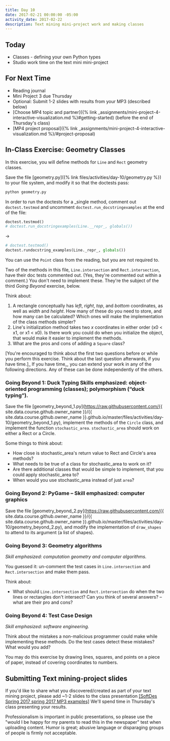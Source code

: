 ```yaml
---
title: Day 10
date: 2017-02-21 00:00:00 -05:00
activity_date: 2017-02-22
description: Text mining mini-project work and making classes
---
```


## Today

* Classes - defining your own Python types
* Studio work time on the text mini mini-project

## For Next Time

* Reading journal
* Mini Project 3 due Thursday
* Optional: Submit 1-2 slides with results from your MP3 (described below)
* [Choose MP4 topic and partner]({% link _assignments/mini-project-4-interactive-visualization.md %}#getting-started) (before the end of Thursday's class)
* [MP4 project proposal]({% link _assignments/mini-project-4-interactive-visualization.md %}/#project-proposal)

## In-Class Exercise: Geometry Classes

In this exercise, you will define methods for `Line` and `Rect` geometry
classes.

Save the file
[geometry.py]({% link files/activities/day-10/geometry.py %})
to your file system, and modify it so that the doctests pass:

```bash
python geometry.py
```

In order to run the doctests for a _single method, comment out
`doctest.testmod` and uncomment `doctest.run_docstringexamples` at the end of
the file:

```python
doctest.testmod()
# doctest.run_docstringexamples(Line.__repr_, globals())
```

→

```python
# doctest.testmod()
doctest.rundocstring_examples(Line._repr_, globals())
```

You can use the `Point` class from the reading, but you are not required to.

Two of the methods in this file, `Line.intersection` and `Rect.intersection`,
have their doc tests commented out. (Yes, they're commented out within a
comment.) You don't need to implement these. They're the subject of the third _Going Beyond_ exercise, below.

Think about:

1. A rectangle conceptually has _left_, _right_, _top_, and _bottom_ coordinates, as well as _width_ and _height_. How many of these do you need to store, and how many can be calculated? Which ones will make the implementation of the class methods simpler?
2. Line's initialization method takes two _x_ coordinates in either order (x0 &lt; x1, or x1 &lt; x0). Is there work you could do when you initialize the object, that would make it easier to implement the methods.
3. What are the pros and cons of adding a `Square` class?

[You're encouraged to think about the first two questions before or while you
perform this exercise. Think about the last question afterwards, if you have
time.]_ If you have time_, you can extend your work in any of the following
directions. Any of these can be done independently of the others.

### Going Beyond 1: Duck Typing Skills emphasized: object-oriented programming (classes); polymorphism (“duck typing”).

Save the file
[geometry_beyond_1.py](https://raw.githubusercontent.com/{{ site.data.course.github.owner_name }}/{{ site.data.course.github.owner_name }}.github.io/master/files/activities/day-10/geometry_beyond_1.py),
implement the methods of the `Circle` class, and implement the function `stochastic_area`.
`stochastic_area` should work on either a Rect or a Circle.

Some things to think about:

* How close is stochastic_area's return value to Rect and Circle's area methods?
* What needs to be true of a class for stochastic_area to work on it?
* Are there additional classes that would be simple to implement, that you could apply stochastic_area to?
* When would you use stochastic_area instead of just `area`?

### Going Beyond 2: PyGame – Skill emphasized: computer graphics

Save the file
[geometry_beyond_2.py](https://raw.githubusercontent.com/{{ site.data.course.github.owner_name }}/{{ site.data.course.github.owner_name }}.github.io/master/files/activities/day-10/geometry_beyond_2.py),
and modify the implementation of `draw_shapes` to attend to its argument (a
list of shapes).

### Going Beyond 3: Geometry algorithms

_Skill emphasized: computation geometry and computer algorithms._

You guessed it: un-comment the test cases in `Line.intersection` and
`Rect.intersection` and make them pass.

Think about:

* What should `Line.intersection` and `Rect.intersection` do when the two lines or rectangles don't intersect? Can you think of several answers? – what are their pro and cons?

### Going Beyond 4: Test Case Design

_Skill emphasized: software engineering._

Think about the mistakes a non-malicious programmer could make while
implementing these methods. Do the test cases detect these mistakes? What
would you add?

You may do this exercise by drawing lines, squares, and points on a piece of
paper, instead of covering coordinates to numbers.

## Submitting Text mining-project slides

If you'd like to share what you discovered/created as part of your text mining
project, please add ~1-2 slides to the class presentation
[[SoftDes Spring 2017 spring 2017 MP3 examples]](https://docs.google.com/presentation/d/1fybuwS68fdgCHrhOMcpbDzZOfDhzUJsEiOQ_24pUQHI/edit?usp=sharing)
We'll spend time in Thursday's class presenting your
results.

Professionalism is important in public presentations, so please use the "would
I be happy for my parents to read this in the newspaper" test when uploading
content. Humor is great; abusive language or disparaging groups of people is
firmly not acceptable.
